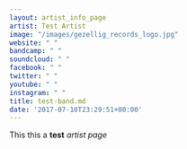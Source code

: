 ```yaml
---
layout: artist_info_page
artist: Test Artist
image: "/images/gezellig_records_logo.jpg"
website: " "
bandcamp: " "
soundcloud: " "
facebook: " "
twitter: " "
youtube: " "
instagram: " "
title: test-band.md
date: '2017-07-10T23:29:51+00:00'
---
```



This this a **test** *artist* _page_